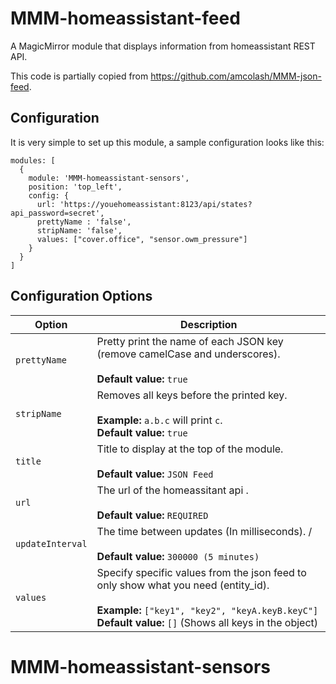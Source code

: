 # MMM-homeassistant-feed
A MagicMirror module that displays information from homeassistant REST API.

This code is partially copied from https://github.com/amcolash/MMM-json-feed.


## Configuration
It is very simple to set up this module, a sample configuration looks like this:

```
modules: [
  {
    module: 'MMM-homeassistant-sensors',
    position: 'top_left',
    config: {
      url: 'https://youehomeassistant:8123/api/states?api_password=secret',
      prettyName : 'false',
      stripName: 'false',
      values: ["cover.office", "sensor.owm_pressure"]
    }
  }
]
```

## Configuration Options

| Option               | Description
| -------------------- | -----------
| `prettyName`         | Pretty print the name of each JSON key (remove camelCase and underscores). <br><br> **Default value:** `true`
| `stripName`          | Removes all keys before the printed key. <br><br>**Example:** `a.b.c` will print `c`.<br> **Default value:** `true`
| `title`              | Title to display at the top of the module. <br><br> **Default value:** `JSON Feed`
| `url`                | The url of the homeassitant api . <br><br> **Default value:** `REQUIRED`
| `updateInterval`     | The time between updates (In milliseconds). / <br><br> **Default value:** `300000 (5 minutes)`
| `values`             | Specify specific values from the json feed to only show what you need (entity_id). <br><br>**Example:** `["key1", "key2", "keyA.keyB.keyC"]`<br> **Default value:** `[]` (Shows all keys in the object)
# MMM-homeassistant-sensors
